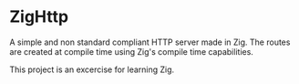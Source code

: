 # ZigHttp

A simple and non standard compliant HTTP server made in Zig.
The routes are created at compile time using Zig's compile time capabilities.

This project is an excercise for learning Zig.

